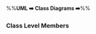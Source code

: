 <link rel="stylesheet" href="{{baseUrl}}/css/textbook.css">

<div class="website-content">

%%**UML :arrow_right: Class Diagrams :arrow_right:**%%

### Class Level Members

<div id="main">

<include src="./what/topicPanel.md" />

</div>
</div>
